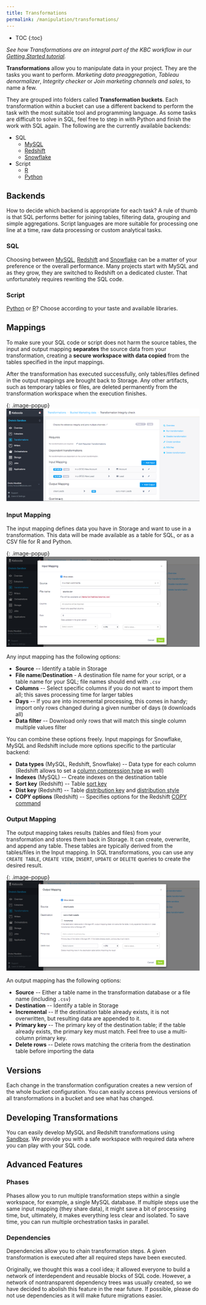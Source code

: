 ```yaml
---
title: Transformations
permalink: /manipulation/transformations/
---
```


* TOC
{:toc}

*See how Transformations are an integral part of the KBC workflow in our [Getting Started tutorial](/overview/tutorial/manipulate/).*


**Transformations** allow you to manipulate data in your project. They are the tasks you want to perform. *Marketing data preaggregation*, 
*Tableau denormalizer*, *Integrity checker* or *Join marketing channels and sales*, to name a few.

They are grouped into folders called **Transformation buckets**. Each transformation within a bucket can use a different backend 
to perform the task with the most suitable tool and programming language. As some tasks are difficult to solve in SQL, 
feel free to step in with Python and finish the work with SQL again. The following are the currently available backends:

 - SQL
   - [MySQL](./mysql/)
   - [Redshift](./redshift/)
   - [Snowflake](./snowflake/)
 - Script
   - [R](./r/)
   - [Python](./python/)

## Backends

How to decide which backend is appropriate for each task? A rule of thumb is that SQL performs better for joining tables, filtering data,
grouping and simple aggregations. Script languages are more suitable for processing one line at a time, raw data processing or 
custom analytical tasks.

### SQL

Choosing between [MySQL](./mysql/), [Redshift](./redshift/) and [Snowflake](./snowflake/) can be a matter of your preference or 
the overall performance. Many projects start with MySQL and as they grow, they are switched to Redshift on a dedicated cluster. 
That unfortunately requires rewriting the SQL code.

### Script

[Python](./python/) or [R](./r/)? Choose according to your taste and available libraries.

## Mappings

To make sure your SQL code or script does not harm the source tables, the input and output mapping **separates** the source data from your transformation, 
creating a **secure workspace with data copied** from the tables specified in the input mappings. 

After the transformation has executed successfully, only tables/files defined in the output mappings are brought back to Storage. 
Any other artifacts, such as temporary tables or files, are deleted permanently from the transformation workspace when the execution finishes.

{: .image-popup}
![Simple input and output mapping](./mappings.png)

### Input Mapping

The input mapping defines data you have in Storage and want to use in a transformation. This data will be made available as a table for SQL, or as a CSV file for R and Python.

{: .image-popup}
![Input mapping](./input-mapping.png)

Any input mapping has the following options:

- **Source** -- Identify a table in Storage
- **File name**/**Destination** - A destination file name for your script, or a table name for your SQL; file names should end with `.csv`
- **Columns** -- Select specific columns if you do not want to import them all; this saves processing time for larger tables
- **Days** -- If you are into incremental processing, this comes in handy; import only rows changed during a given number of days (`0` downloads all)
- **Data filter** -- Download only rows that will match this single column multiple values filter

You can combine these options freely. Input mappings for Snowflake, MySQL and Redshift include more options specific to the particular backend:

- **Data types** (MySQL, Redshift, Snowflake) -- Data type for each column (Redshift allows to set a [column compression type](http://docs.aws.amazon.com/redshift/latest/dg/t_Compressing_data_on_disk.html) as well)
- **Indexes** (MySQL) -- Create indexes on the destination table
- **Sort key** (Redshift) -- Table [sort key](http://docs.aws.amazon.com/redshift/latest/dg/t_Sorting_data.html)
- **Dist key** (Redshift) -- Table [distribution key](http://docs.aws.amazon.com/redshift/latest/dg/t_Distributing_data.html) and  [distribution style](http://docs.aws.amazon.com/redshift/latest/dg/c_choosing_dist_sort.html)
- **COPY options** (Redshift) -- Specifies options for the Redshift [COPY command](http://docs.aws.amazon.com/redshift/latest/dg/r_COPY.html)


### Output Mapping

The output mapping takes results (tables and files) from your transformation and stores them back in Storage. It can create, overwrite, and append any table. 
These tables are typically derived from the tables/files in the Input mapping. In SQL transformations, 
you can use any `CREATE TABLE`, `CREATE VIEW`, `INSERT`, `UPDATE` or `DELETE` queries to create the desired result.

{: .image-popup}
![Output mapping](./output-mapping.png)

An output mapping has the following options:

- **Source** -- Either a table name in the transformation database or a file name (including `.csv`)
- **Destination** -- Identify a table in Storage
- **Incremental** -- If the destination table already exists, it is not overwritten, but resulting data are appended to it. 
- **Primary key** -- The primary key of the destination table; if the table already exists, the primary key must match. Feel free to use a multi-column primary key.
- **Delete rows** -- Delete rows matching the criteria from the destination table before importing the data

## Versions

Each change in the transformation configuration creates a new version of the whole bucket configuration. 
You can easily access previous versions of all transformations in a bucket and see what has changed.

## Developing Transformations

You can easily develop MySQL and Redshift transformations using [Sandbox](/manipulation/transformations/sandbox). 
We provide you with a safe workspace with required data where you can play with your SQL code.

## Advanced Features

### Phases

Phases allow you to run multiple transformation steps within a single workspace, for example, a single MySQL database. 
If multiple steps use the same input mapping (they share data), it might save a bit of processing time, but, ultimately, it makes everything less clear and isolated. 
To save time, you can run multiple orchestration tasks in parallel.

### Dependencies

Dependencies allow you to chain transformation steps. A given transformation is executed after all required steps have been executed. 

Originally, we thought this was a cool idea; it allowed everyone to build a network of interdependent and reusable blocks of SQL code. However, a network of nontransparent dependency trees was usually created, so we have decided to abolish this feature in the near future. If possible, please do not use dependencies as it will make future migrations easier.